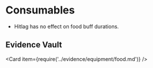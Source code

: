 # Consumables

* Hitlag has no effect on food buff durations.

## Evidence Vault

<Card item={require('../evidence/equipment/food.md')} />
